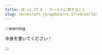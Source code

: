 ```yaml
---
title: JE v1.17.0 - ワールドに関すること
slug: /minecraft-je/update/v1-17/v0/world/
---
```


:::warning

中身を書いてください！

:::
